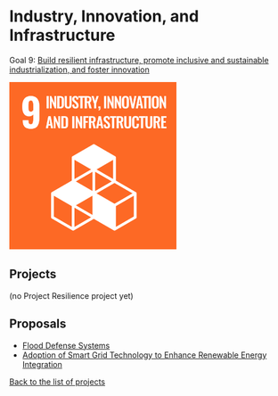 # Industry, Innovation, and Infrastructure

[un_sdg_link]: https://sdgs.un.org/goals/goal9

Goal 9: [Build resilient infrastructure, promote inclusive and sustainable industrialization, and foster innovation][un_sdg_link]

[<img src="../images/sdgs/E-WEB-Goal-09.png" alt="Goal 9 Industry, Innovation, and Infrastructure" width="300">][un_sdg_link]

## Projects

(no Project Resilience project yet)

## Proposals

- [Flood Defense Systems](../proposals/flood_defense.md)
- [Adoption of Smart Grid Technology to Enhance Renewable Energy Integration](../proposals/smart_grid.md)

[Back to the list of projects](../README.md)
